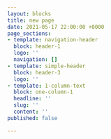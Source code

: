 ```yaml
---
layout: blocks
title: new page
date: 2021-05-17 22:00:00 +0000
page_sections:
- template: navigation-header
  block: header-1
  logo: ''
  navigation: []
- template: simple-header
  block: header-3
  logo: ''
- template: 1-column-text
  block: one-column-1
  headline: ''
  slug: ''
  content: ''
published: false

---
```

